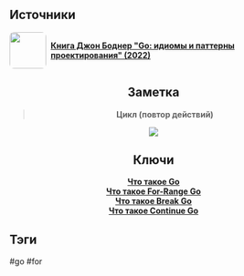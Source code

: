 <h2 align="left">Источники</h2>
<div style="text-align: left">
	<ul style="padding: 0; list-style-type: none; display: flex; flex-direction: column; align-items: left;">
		<li style="display: flex; align-items: center">
			<img
			style="border-radius: 8px; margin-right: 8px; width: 64px; height: 64px; object-fit: cover"
			src="https://sun9-12.userapi.com/impg/AvCGOlah4o7UhSXgysq7X4NJIi72XXjksOos3Q/45XBVuWEKXE.jpg?size=467x660&quality=95&sign=8518ce7b583fb840ea3d1887485f955c&type=album" />
			<strong><a href="https://vk.com/wall-200520393_325">Книга Джон Боднер "Go: идиомы и паттерны проектирования" (2022)</a></strong>
	    </li>
	</ul>
</div>
<h2 align="center">Заметка</h2>
<blockquote align="center">
	<strong>Цикл (повтор действий)</strong>
</blockquote>
<center>
	<img src="https://psv4.userapi.com/c909618/u542439242/docs/d25/b68fc279e79c/Go-For.png?extra=fbRqjpoome_yCfhGBHr11PII2wZ7Gf26013Ux_0B8Fy0oA4rhADLz9KfkYrJdeapFOzLZHlNO7FfS4hmySpq5Wyn3DGQykTWlACoTkx2dWpMcLFdGes4g91-86iPlWra3k-WXhUZ2NOGZBkQvcaY_uBF34U" />
</center>
<h2 align="center">Ключи</h2>
<div style="display: flex; align-items: flex-start;">
  <ul style="list-style-type: none; margin: 0; padding: 0; text-align: center; flex-grow: 1;">
    <li><strong><a href="obsidian://open?file=Go/Что такое Go">Что такое Go</a></strong></li>
    <li><strong><a href="obsidian://open?file=Go/Loops/Что такое For-Range Go">Что такое For-Range Go</a></strong></li>
    <li><strong><a href="obsidian://open?file=Go/Loops/Что такое Break Go">Что такое Break Go</a></strong></li>
    <li><strong><a href="obsidian://open?file=Go/Loops/Что такое Continue Go">Что такое Continue Go</a></strong></li>
  </ul>
</div>
<h2 align="left">Тэги</h2>
#go #for
